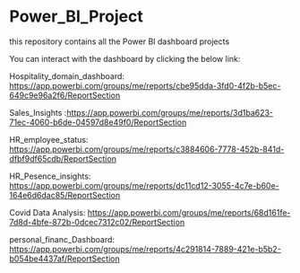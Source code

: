 # Power_BI_Project
this repository contains all the Power BI dashboard projects

You can interact with the dashboard by clicking the below link:

Hospitality_domain_dashboard: https://app.powerbi.com/groups/me/reports/cbe95dda-3fd0-4f2b-b5ec-649c9e96a2f6/ReportSection

Sales_Insights :https://app.powerbi.com/groups/me/reports/3d1ba623-71ec-4060-b6de-04597d8e49f0/ReportSection

HR_employee_status: https://app.powerbi.com/groups/me/reports/c3884606-7778-452b-841d-dfbf9df65cdb/ReportSection

HR_Pesence_insights: https://app.powerbi.com/groups/me/reports/dc11cd12-3055-4c7e-b60e-164e6d6dac85/ReportSection

Covid Data Analysis: https://app.powerbi.com/groups/me/reports/68d161fe-7d8d-4bfe-872b-0dcec7312c02/ReportSection

personal_financ_Dashboard: https://app.powerbi.com/groups/me/reports/4c291814-7889-421e-b5b2-b054be4437af/ReportSection



